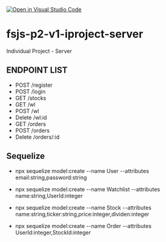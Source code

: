 [![Open in Visual Studio Code](https://classroom.github.com/assets/open-in-vscode-718a45dd9cf7e7f842a935f5ebbe5719a5e09af4491e668f4dbf3b35d5cca122.svg)](https://classroom.github.com/online_ide?assignment_repo_id=11510500&assignment_repo_type=AssignmentRepo)

# fsjs-p2-v1-iproject-server

Individual Project - Server

## ENDPOINT LIST

- POST /register
- POST /login
- GET /stocks
- GET /wl
- POST /wl
- Delete /wl:id
- GET /orders
- POST /orders
- Delete /orders/:id

## Sequelize

- npx sequelize model:create --name User --attributes email:string,password:string

- npx sequelize model:create --name Watchlist --attributes name:string,UserId:integer

- npx sequelize model:create --name Stock --attributes name:string,ticker:string,price:integer,dividen:integer

- npx sequelize model:create --name Order --attributes UserId:integer,StockId:integer
